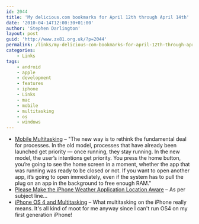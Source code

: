 ```yaml
---
id: 2044
title: 'My delicious.com bookmarks for April 12th through April 14th'
date: '2010-04-14T12:00:30+01:00'
author: 'Stephen Darlington'
layout: post
guid: 'http://www.zx81.org.uk/?p=2044'
permalink: /links/my-delicious-com-bookmarks-for-april-12th-through-april-14th.html
categories:
    - Links
tags:
    - android
    - apple
    - development
    - features
    - iphone
    - Links
    - mac
    - mobile
    - multitasking
    - os
    - windows
---
```


- [Mobile Multitasking](http://daringfireball.net/2010/04/mobile_multitasking) – "The new way is to rethink the fundamental deal for processes. In the old model, processes that have already been launched get priority — once running, they stay running. In the new model, the user’s intentions get priority. You press the home button, you’re going to see the home screen in a moment, whether the app that was running was ready to be closed or not. If you want to open another app, it’s going to open immediately, even if the system has to pull the plug on an app in the background to free enough RAM."
- [Please Make the iPhone Weather Application Location Aware](http://pleasemaketheiphoneweatherapplicationlocationaware.com/) – As per subject line…
- [iPhone OS 4 and Multitasking](http://blog.rlove.org/2010/04/iphone-os-4-and-multitasking.html) – What multitasking on the iPhone really means. It's all kind of moot for me anyway since I can't run OS4 on my first generation iPhone!